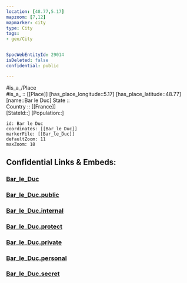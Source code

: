 ```yaml
---
location: [48.77,5.17] 
mapzoom: [7,12] 
mapmarker: city 
type: City
tags:
- geo/City


SpocWebEntityId: 29014
isDeleted: false
confidential: public

---
```

#is_a_/Place  
#is_a_ :: [[Place]] 
[has_place_longitude::5.17] 
[has_place_latitude::48.77] 
[name::Bar le Duc] 
State ::  
Country :: [[France]]  
[StateId::] 
[Population::] 



```leaflet
id: Bar le Duc
coordinates: [[Bar_le_Duc]] 
markerFile: [[Bar_le_Duc]] 
defaultZoom: 11 
maxZoom: 18
```


## Confidential Links & Embeds: 

### [Bar_le_Duc](/_Standards/Earth/Continent/Europe/Europe~West/France/regions~France/Grand_Est/departments~Grand_Est/Meuse/communes~Meuse/Bar-le-Duc/cities~Bar-le-Duc/Bar_le_Duc.md) 

### [Bar_le_Duc.public](/_public/Earth/Continent/Europe/Europe~West/France/regions~France/Grand_Est/departments~Grand_Est/Meuse/communes~Meuse/Bar-le-Duc/cities~Bar-le-Duc/Bar_le_Duc.public.md) 

### [Bar_le_Duc.internal](/_internal/Earth/Continent/Europe/Europe~West/France/regions~France/Grand_Est/departments~Grand_Est/Meuse/communes~Meuse/Bar-le-Duc/cities~Bar-le-Duc/Bar_le_Duc.internal.md) 

### [Bar_le_Duc.protect](/_protect/Earth/Continent/Europe/Europe~West/France/regions~France/Grand_Est/departments~Grand_Est/Meuse/communes~Meuse/Bar-le-Duc/cities~Bar-le-Duc/Bar_le_Duc.protect.md) 

### [Bar_le_Duc.private](/_private/Earth/Continent/Europe/Europe~West/France/regions~France/Grand_Est/departments~Grand_Est/Meuse/communes~Meuse/Bar-le-Duc/cities~Bar-le-Duc/Bar_le_Duc.private.md) 

### [Bar_le_Duc.personal](/_personal/Earth/Continent/Europe/Europe~West/France/regions~France/Grand_Est/departments~Grand_Est/Meuse/communes~Meuse/Bar-le-Duc/cities~Bar-le-Duc/Bar_le_Duc.personal.md) 

### [Bar_le_Duc.secret](/_secret/Earth/Continent/Europe/Europe~West/France/regions~France/Grand_Est/departments~Grand_Est/Meuse/communes~Meuse/Bar-le-Duc/cities~Bar-le-Duc/Bar_le_Duc.secret.md)

